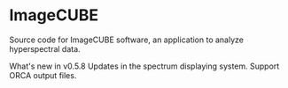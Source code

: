 # ImageCUBE
Source code for ImageCUBE software, an application to analyze hyperspectral data. 

What's new in v0.5.8
Updates in the spectrum displaying system.
Support ORCA output files.